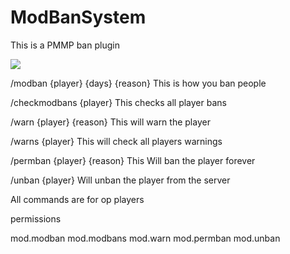 # ModBanSystem
This is a PMMP ban plugin

[![](https://poggit.pmmp.io/shield.state/ModBanSystem)](https://poggit.pmmp.io/p/ModBanSystem)

/modban {player} {days} {reason}   This is how you ban people

/checkmodbans {player}    This checks all player bans

/warn {player} {reason}  This will warn the player

/warns {player}   This will check all players warnings

/permban {player} {reason}    This Will ban the player forever

/unban {player}   Will unban the player from the server

All commands are for op players

permissions

 mod.modban
 mod.modbans
 mod.warn
 mod.permban
 mod.unban
